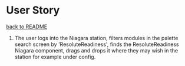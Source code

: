 # User Story
[back to README](README.md)
1. The user logs into the Niagara station, filters modules in the palette search screen
   by 'ResoluteReadiness', finds the ResoluteReadiness Niagara component, drags and drops
   it where they may wish in the station for example under config.